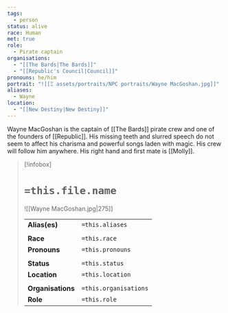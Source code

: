```yaml
---
tags:
  - person
status: alive
race: Human
met: true
role:
  - Pirate captain
organisations:
  - "[[The Bards|The Bards]]"
  - "[[Republic's Council|Council]]"
pronouns: he/him
portrait: "![[Ξ assets/portraits/NPC portraits/Wayne MacGoshan.jpg]]"
aliases:
  - Wayne
location:
  - "[[New Destiny|New Destiny]]"
---
```


Wayne MacGoshan is the captain of [[The Bards]] pirate crew and one of the founders of [[Republic]]. His missing teeth and slurred speech do not seem to affect his charisma and powerful songs laden with magic. His crew will follow him anywhere. His right hand and first mate is [[Molly]]. 

> [!infobox] 
> 
> # `=this.file.name`
> ![[Wayne MacGoshan.jpg|275]]
> 
> | | |
> | --- | --- |
> | **Alias(es)** | `=this.aliases` |
> | | | 
> | **Race** | `=this.race` |
> | **Pronouns** | `=this.pronouns` |
> | | | 
> | **Status** | `=this.status` | 
> | **Location** | `=this.location` |
> | | | 
> | **Organisations** | `=this.organisations` |
> | **Role** | `=this.role` |

